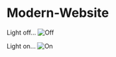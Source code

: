 # Modern-Website

Light off...
![Off](https://user-images.githubusercontent.com/90098985/139715920-c358c4ff-ae84-4572-85c5-d7d72cb72473.png)

Light on...
![On](https://user-images.githubusercontent.com/90098985/139715974-3520d6e8-f29b-4c93-9618-b3057d452d1d.png)


